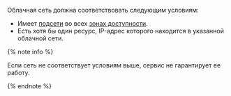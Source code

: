 Облачная сеть должна соответствовать следующим условиям:
* Имеет [подсети](../../vpc/concepts/network#subnet) во всех [зонах доступности](../../overview/concepts/geo-scope.md).
* Есть хотя бы один ресурс, IP-адрес которого находится в указанной облачной сети.

{% note info %}

Если сеть не соответствует условиям выше, сервис не гарантирует ее работу.

{% endnote %}